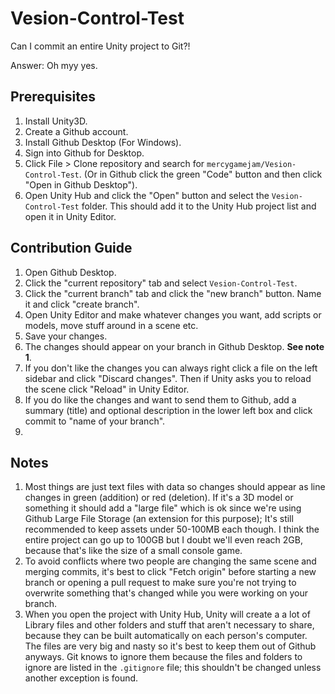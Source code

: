 # Vesion-Control-Test
 Can I commit an entire Unity project to Git?!

Answer: Oh myy yes.

## Prerequisites

1. Install Unity3D.
2. Create a Github account.
3. Install Github Desktop (For Windows).
4. Sign into Github for Desktop.
5. Click File > Clone repository and search for `mercygamejam/Vesion-Control-Test`. (Or in Github click the green "Code" button and then click "Open in Github Desktop").
6. Open Unity Hub and click the "Open" button and select the `Vesion-Control-Test` folder. This should add it to the Unity Hub project list and open it in Unity Editor.

## Contribution Guide
1. Open Github Desktop.
2. Click the "current repository" tab and select `Vesion-Control-Test`.
3. Click the "current branch" tab and click the "new branch" button. Name it and click "create branch".
4. Open Unity Editor and make whatever changes you want, add scripts or models, move stuff around in a scene etc.
5. Save your changes.
6. The changes should appear on your branch in Github Desktop. **See note 1**.
7. If you don't like the changes you can always right click a file on the left sidebar and click "Discard changes". Then if Unity asks you to reload the scene click "Reload" in Unity Editor.
8. If you do like the changes and want to send them to Github, add a summary (title) and optional description in the lower left box and click commit to "name of your branch".
9. 

## Notes
1. Most things are just text files with data so changes should appear as line changes in green (addition) or red (deletion). If it's a 3D model or something it should add a "large file" which is ok since we're using Github Large File Storage (an extension for this purpose); It's still recommended to keep assets under 50-100MB each though. I think the entire project can go up to 100GB but I doubt we'll even reach 2GB, because that's like the size of a small console game.
2. To avoid conflicts where two people are changing the same scene and merging commits, it's best to click "Fetch origin" before starting a new branch or opening a pull request to make sure you're not trying to overwrite something that's changed while you were working on your branch.
3. When you open the project with Unity Hub, Unity will create a a lot of Library files and other folders and stuff that aren't necessary to share, because they can be built automatically on each person's computer. The files are very big and nasty so it's best to keep them out of Github anyways. Git knows to ignore them because the files and folders to ignore are listed in the `.gitignore` file; this shouldn't be changed unless another exception is found.
